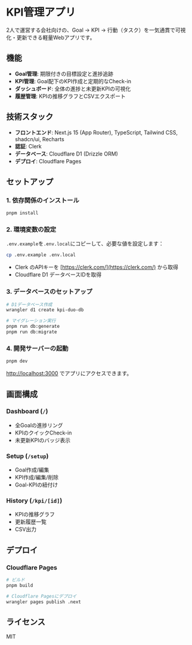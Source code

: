 # KPI管理アプリ

2人で運営する会社向けの、Goal → KPI → 行動（タスク）を一気通貫で可視化・更新できる軽量Webアプリです。

## 機能

- **Goal管理**: 期限付きの目標設定と進捗追跡
- **KPI管理**: Goal配下のKPI作成と定期的なCheck-in
- **ダッシュボード**: 全体の進捗と未更新KPIの可視化
- **履歴管理**: KPIの推移グラフとCSVエクスポート

## 技術スタック

- **フロントエンド**: Next.js 15 (App Router), TypeScript, Tailwind CSS, shadcn/ui, Recharts
- **認証**: Clerk
- **データベース**: Cloudflare D1 (Drizzle ORM)
- **デプロイ**: Cloudflare Pages

## セットアップ

### 1. 依存関係のインストール

```bash
pnpm install
```

### 2. 環境変数の設定

`.env.example`を`.env.local`にコピーして、必要な値を設定します：

```bash
cp .env.example .env.local
```

- Clerk のAPIキーを [https://clerk.com/](https://clerk.com/) から取得
- Cloudflare D1 データベースIDを取得

### 3. データベースのセットアップ

```bash
# D1データベース作成
wrangler d1 create kpi-duo-db

# マイグレーション実行
pnpm run db:generate
pnpm run db:migrate
```

### 4. 開発サーバーの起動

```bash
pnpm dev
```

[http://localhost:3000](http://localhost:3000) でアプリにアクセスできます。

## 画面構成

### Dashboard (`/`)
- 全Goalの進捗リング
- KPIのクイックCheck-in
- 未更新KPIのバッジ表示

### Setup (`/setup`)
- Goal作成/編集
- KPI作成/編集/削除
- Goal-KPIの紐付け

### History (`/kpi/[id]`)
- KPIの推移グラフ
- 更新履歴一覧
- CSV出力

## デプロイ

### Cloudflare Pages

```bash
# ビルド
pnpm build

# Cloudflare Pagesにデプロイ
wrangler pages publish .next
```

## ライセンス

MIT
